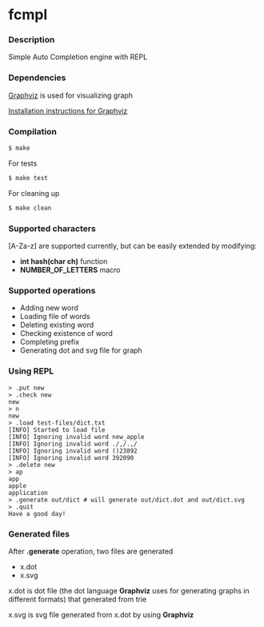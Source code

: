 # fcmpl

### Description
Simple Auto Completion engine with REPL

### Dependencies
[Graphviz](https://graphviz.org/) is used for visualizing graph

[Installation instructions for Graphviz](https://graphviz.org/download/)

### Compilation
```sh
$ make
```

For tests
```sh
$ make test
```

For cleaning up
```sh
$ make clean
```

### Supported characters
[A-Za-z] are supported currently, but can be easily extended by modifying:
- **int hash(char ch)** function
- **NUMBER_OF_LETTERS** macro

### Supported operations
- Adding new word
- Loading file of words
- Deleting existing word
- Checking existence of word
- Completing prefix
- Generating dot and svg file for graph

### Using REPL
```
> .put new
> .check new
new
> n
new
> .load test-files/dict.txt
[INFO] Started to load file
[INFO] Ignoring invalid word new_apple
[INFO] Ignoring invalid word ./,/.,/
[INFO] Ignoring invalid word ()23892
[INFO] Ignoring invalid word 392090
> .delete new
> ap
app
apple
application
> .generate out/dict # will generate out/dict.dot and out/dict.svg
> .quit
Have a good day!
```

### Generated files
After **.generate** operation, two files are generated
- x.dot
- x.svg

x.dot is dot file (the dot language **Graphviz** uses for generating graphs in different formats) that generated from trie

x.svg is svg file generated from x.dot by using **Graphviz**
